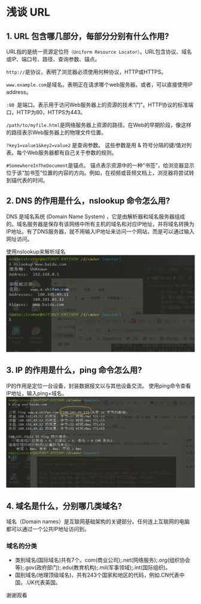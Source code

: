 # 浅谈 URL
## 1. URL 包含哪几部分，每部分分别有什么作用?
URL指的是统一资源定位符`（Uniform Resource Locator）`。URL包含协议、域名或IP、端口号、路径、查询参数、锚点。

`http://`是协议，表明了浏览器必须使用何种协议，HTTP或HTTPS。 

`www.example.com`是域名。表明正在请求哪个web服务器。或者，可以直接使用IP address。

`:80 `是端口。表示用于访问Web服务器上的资源的技术“门”。HTTP协议的标准端口，HTTP为80，HTTPS为443。

`/path/to/myfile.html`是网络服务器上资源的路径。在Web的早期阶段，像这样的路径表示Web服务器上的物理文件位置。

`?key1=value1&key2=value2` 是查询参数。 这些参数是用 & 符号分隔的键/值对列表。每个Web服务器都有自己关于参数的规则。

`#SomewhereInTheDocument`是锚点。 锚点表示资源中的一种“书签”，给浏览器显示位于该“加书签”位置的内容的方向。例如，在视频或音频文档上，浏览器将尝试转到锚代表的时间。

## 2. DNS 的作用是什么，nslookup 命令怎么用?
DNS 是域名系统 (Domain Name System) ，它是由解析器和域名服务器组成的。域名服务器是保存有该网络中所有主机的域名和对应IP地址，并将域名转换为IP地址。有了DNS服务器，就不用输入IP地址来访问一个网站，而是可以通过输入网址访问。

使用nslookup来解析域名
![nslookup](../../static/images/没错就是我.png)

## 3. IP 的作用是什么，ping 命令怎么用?
IP的作用是定位一台设备，封装数据报文以与其他设备交流。 使用ping命令查看IP地址，输入ping+域名。
![ping](../../static/images/ping2.jpg)

## 4. 域名是什么，分别哪几类域名?
域名（Domain names）是互联网基础架构的关键部分。任何连上互联网的电脑都可以通过一个公共IP地址访问到。
### 域名的分类
* 类别域名(国际域名)共有7个。com(商业公司);.net(网络服务);.org(组织协会等);.gov(政府部门);.edu(教育机构);.mil(军事领域);.int(国际组织)。
* 国别域名(地理顶级域名)，共有243个国家和地区的代码，例如.CN代表中国，.UK代表英国。
  

谢谢观看

